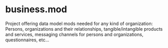 # business.mod
Project offering data model mods needed for any kind of organization: Persons, organizations and their relationships, tangible/intangible products and services, messaging channels for persons and organizations, questionnaires, etc...
